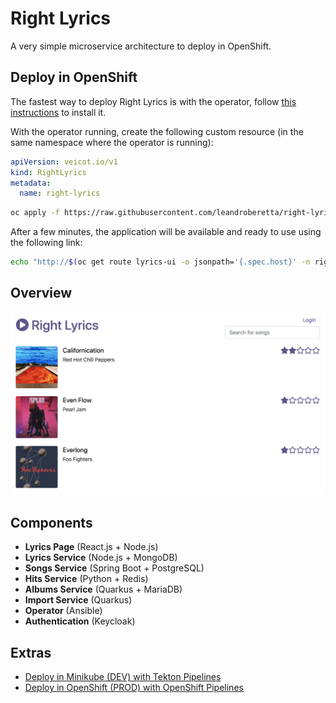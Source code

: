 # Right Lyrics

A very simple microservice architecture to deploy in OpenShift.

## Deploy in OpenShift

The fastest way to deploy Right Lyrics is with the operator, follow [this instructions](./documentation/operator/README.md) to install it.

With the operator running, create the following custom resource (in the same namespace where the operator is running):

```yaml
apiVersion: veicot.io/v1
kind: RightLyrics
metadata:
  name: right-lyrics
```

```bash
oc apply -f https://raw.githubusercontent.com/leandroberetta/right-lyrics/master/operator/deploy/crds/veicot.io_v1_rightlyrics_cr.yaml -n right-lyrics
```

After a few minutes, the application will be available and ready to use using the following link:

```bash
echo "http://$(oc get route lyrics-ui -o jsonpath='{.spec.host}' -n right-lyrics)"
```

## Overview

![overview](./documentation/images/overview.png)

## Components

* **Lyrics Page** (React.js + Node.js)
* **Lyrics Service** (Node.js + MongoDB)
* **Songs Service** (Spring Boot + PostgreSQL)
* **Hits Service** (Python + Redis)
* **Albums Service** (Quarkus + MariaDB)
* **Import Service** (Quarkus)
* **Operator** (Ansible)
* **Authentication** (Keycloak)

## Extras

* [Deploy in Minikube (DEV) with Tekton Pipelines](./documentation/pipelines/minikube/README.md)
* [Deploy in OpenShift (PROD) with OpenShift Pipelines](./documentation/pipelines/openshift/README.md)


